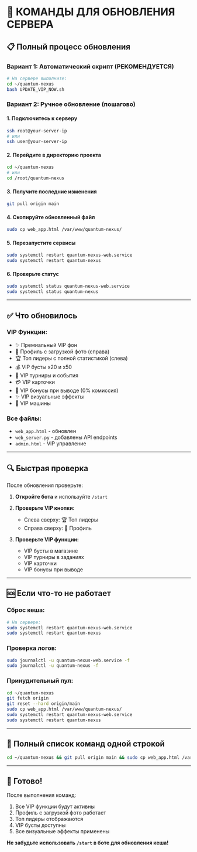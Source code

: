 # 🚀 КОМАНДЫ ДЛЯ ОБНОВЛЕНИЯ СЕРВЕРА

## 📋 Полный процесс обновления

### Вариант 1: Автоматический скрипт (РЕКОМЕНДУЕТСЯ)

```bash
# На сервере выполните:
cd ~/quantum-nexus
bash UPDATE_VIP_NOW.sh
```

### Вариант 2: Ручное обновление (пошагово)

#### 1. Подключитесь к серверу
```bash
ssh root@your-server-ip
# или
ssh user@your-server-ip
```

#### 2. Перейдите в директорию проекта
```bash
cd ~/quantum-nexus
# или
cd /root/quantum-nexus
```

#### 3. Получите последние изменения
```bash
git pull origin main
```

#### 4. Скопируйте обновленный файл
```bash
sudo cp web_app.html /var/www/quantum-nexus/
```

#### 5. Перезапустите сервисы
```bash
sudo systemctl restart quantum-nexus-web.service
sudo systemctl restart quantum-nexus
```

#### 6. Проверьте статус
```bash
sudo systemctl status quantum-nexus-web.service
sudo systemctl status quantum-nexus
```

---

## ✅ Что обновилось

### VIP Функции:
- ✨ Премиальный VIP фон
- 👤 Профиль с загрузкой фото (справа)
- 🏆 Топ лидеры с полной статистикой (слева)
- 💰 VIP бусты x20 и x50
- 🎉 VIP турниры и события
- 💳 VIP карточки
- 💸 VIP бонусы при выводе (0% комиссия)
- ✨ VIP визуальные эффекты
- 🤖 VIP машины

### Все файлы:
- `web_app.html` - обновлен
- `web_server.py` - добавлены API endpoints
- `admin.html` - VIP управление

---

## 🔍 Быстрая проверка

После обновления проверьте:

1. **Откройте бота** и используйте `/start`
2. **Проверьте VIP кнопки:**
   - Слева сверху: 🏆 Топ лидеры
   - Справа сверху: 👤 Профиль

3. **Проверьте VIP функции:**
   - VIP бусты в магазине
   - VIP турниры в заданиях
   - VIP карточки
   - VIP бонусы при выводе

---

## 🆘 Если что-то не работает

### Сброс кеша:
```bash
# На сервере:
sudo systemctl restart quantum-nexus-web.service
sudo systemctl restart quantum-nexus
```

### Проверка логов:
```bash
sudo journalctl -u quantum-nexus-web.service -f
sudo journalctl -u quantum-nexus -f
```

### Принудительный пул:
```bash
cd ~/quantum-nexus
git fetch origin
git reset --hard origin/main
sudo cp web_app.html /var/www/quantum-nexus/
sudo systemctl restart quantum-nexus-web.service
sudo systemctl restart quantum-nexus
```

---

## 📝 Полный список команд одной строкой

```bash
cd ~/quantum-nexus && git pull origin main && sudo cp web_app.html /var/www/quantum-nexus/ && sudo systemctl restart quantum-nexus-web.service && sudo systemctl restart quantum-nexus && echo "✅ Обновление завершено!"
```

---

## 🎉 Готово!

После выполнения команд:
1. Все VIP функции будут активны
2. Профиль с загрузкой фото работает
3. Топ лидеры отображаются
4. VIP бусты доступны
5. Все визуальные эффекты применены

**Не забудьте использовать `/start` в боте для обновления кеша!**






